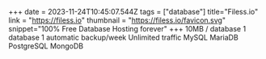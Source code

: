 +++
date = 2023-11-24T10:45:07.544Z
tags = ["database"]
title="Filess.io"
link = "https://filess.io"
thumbnail = "https://filess.io/favicon.svg"
snippet="100% Free Database Hosting forever"
+++
10MB / database
1 database
1 automatic backup/week
Unlimited traffic
MySQL
MariaDB
PostgreSQL
MongoDB
